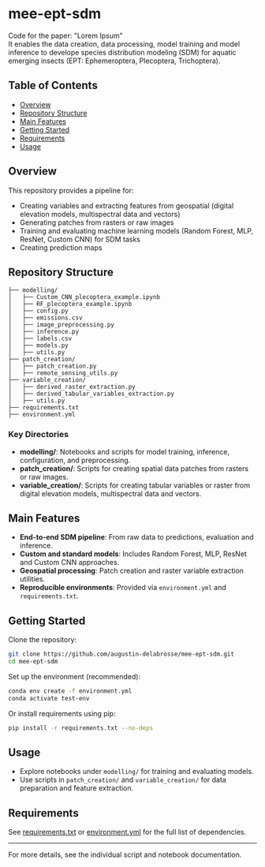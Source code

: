 # mee-ept-sdm

Code for the paper: "Lorem Ipsum"  
It enables the data creation, data processing, model training and model inference to develope species distribution modeling (SDM) for aquatic emerging insects (EPT: Ephemeroptera, Plecoptera, Trichoptera).

## Table of Contents

- [Overview](#overview)
- [Repository Structure](#repository-structure)
- [Main Features](#main-features)
- [Getting Started](#getting-started)
- [Requirements](#requirements)
- [Usage](#usage)

## Overview

This repository provides a pipeline for:
- Creating variables and extracting features from geospatial (digital elevation models, multispectral data and vectors)
- Generating patches from rasters or raw images
- Training and evaluating machine learning models (Random Forest, MLP, ResNet, Custom CNN) for SDM tasks
- Creating prediction maps

## Repository Structure

```
├── modelling/
│   ├── Custom_CNN_plecoptera_example.ipynb
│   ├── RF_plecoptera_example.ipynb
│   ├── config.py
│   ├── emissions.csv
│   ├── image_preprocessing.py
│   ├── inference.py
│   ├── labels.csv
│   ├── models.py
│   ├── utils.py
├── patch_creation/
│   ├── patch_creation.py
│   ├── remote_sensing_utils.py
├── variable_creation/
│   ├── derived_raster_extraction.py
│   ├── derived_tabular_variables_extraction.py
│   ├── utils.py
├── requirements.txt
├── environment.yml
```

### Key Directories

- **modelling/**: Notebooks and scripts for model training, inference, configuration, and preprocessing.
- **patch_creation/**: Scripts for creating spatial data patches from rasters or raw images.
- **variable_creation/**: Scripts for creating tabular variables or raster from digital elevation models, multispectral data and vectors.

## Main Features

- **End-to-end SDM pipeline**: From raw data to predictions, evaluation and inference.
- **Custom and standard models**: Includes Random Forest, MLP, ResNet and Custom CNN approaches.
- **Geospatial processing**: Patch creation and raster variable extraction utilities.
- **Reproducible environments**: Provided via `environment.yml` and `requirements.txt`.

## Getting Started

Clone the repository:
```bash
git clone https://github.com/augustin-delabrosse/mee-ept-sdm.git
cd mee-ept-sdm
```

Set up the environment (recommended):
```bash
conda env create -f environment.yml
conda activate test-env
```
Or install requirements using pip:
```bash
pip install -r requirements.txt --no-deps
```

## Usage

- Explore notebooks under `modelling/` for training and evaluating models.
- Use scripts in `patch_creation/` and `variable_creation/` for data preparation and feature extraction.

## Requirements

See [requirements.txt](https://github.com/augustin-delabrosse/mee-ept-sdm/blob/main/requirements.txt) or [environment.yml](https://github.com/augustin-delabrosse/mee-ept-sdm/blob/main/environment.yml) for the full list of dependencies.

---
For more details, see the individual script and notebook documentation.
